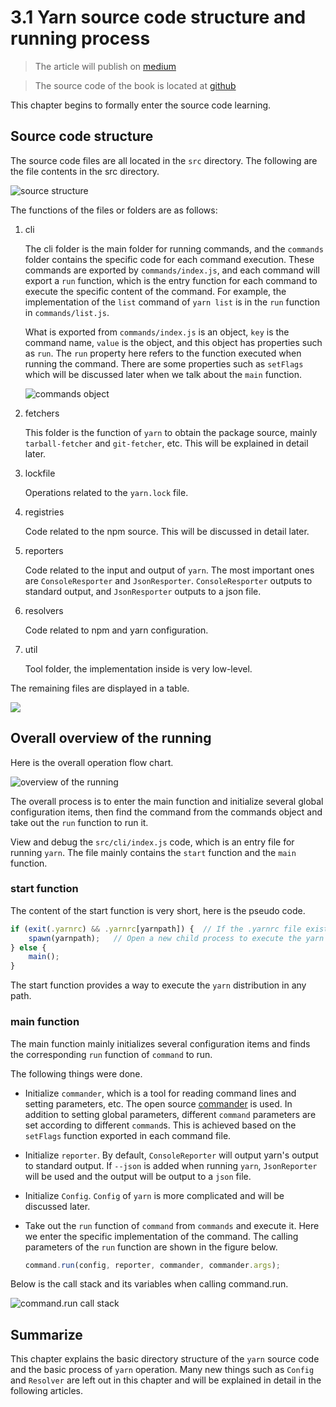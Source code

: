 # 3.1 Yarn source code structure and running process

> The article will publish on [medium](https://medium.com/@w2239559319/list/yarn-principle-analysis-ebdbd4b1ab25)

> The source code of the book is located at [github](https://github.com/2239559319/yarn-principle-analysis)

This chapter begins to formally enter the source code learning.

## Source code structure

The source code files are all located in the `src` directory. The following are the file contents in the src directory.

![source structure](https://unpkg.com/xiaochuan-static-dev@0.0.6/dist/8b74f8dd38a74744.png)

The functions of the files or folders are as follows:

1. cli

   The cli folder is the main folder for running commands, and the `commands` folder contains the specific code for each command execution. These commands are exported by `commands/index.js`, and each command will export a `run` function, which is the entry function for each command to execute the specific content of the command. For example, the implementation of the `list` command of `yarn list` is in the `run` function in `commands/list.js`.

   What is exported from `commands/index.js` is an object, `key` is the command name, `value` is the object, and this object has properties such as `run`. The `run` property here refers to the function executed when running the command. There are some properties such as `setFlags` which will be discussed later when we talk about the `main` function.

   ![commands object](https://unpkg.com/xiaochuan-static-dev@0.0.7/dist/8fe556721d39991f.png)

2. fetchers

   This folder is the function of `yarn` to obtain the package source, mainly `tarball-fetcher` and `git-fetcher`, etc. This will be explained in detail later.

3. lockfile

   Operations related to the `yarn.lock` file.

4. registries

   Code related to the npm source. This will be discussed in detail later.

5. reporters

   Code related to the input and output of `yarn`. The most important ones are `ConsoleResporter` and `JsonResporter`. `ConsoleResporter` outputs to standard output, and `JsonResporter` outputs to a json file.

6. resolvers

   Code related to npm and yarn configuration.

7. util

   Tool folder, the implementation inside is very low-level.

The remaining files are displayed in a table.

![](https://unpkg.com/xiaochuan-static-dev@0.0.16/dist/023ab2b62cddf15a.png)

## Overall overview of the running

Here is the overall operation flow chart.

![overview of the running](https://unpkg.com/xiaochuan-static-dev@0.0.13/dist/cd78f24cfd27191e.png)

The overall process is to enter the main function and initialize several global configuration items, then find the command from the commands object and take out the `run` function to run it.

View and debug the `src/cli/index.js` code, which is an entry file for running `yarn`. The file mainly contains the `start` function and the `main` function.

### start function

The content of the start function is very short, here is the pseudo code.

```js
if (exit(.yarnrc) && .yarnrc[yarnpath]) {  // If the .yarnrc file exists and yarnpath is configured in the file
    spawn(yarnpath);   // Open a new child process to execute the yarn in the corresponding yarn path
} else {
    main();
}
```

The start function provides a way to execute the `yarn` distribution in any path.

### main function

The main function mainly initializes several configuration items and finds the corresponding `run` function of `command` to run.

The following things were done.

- Initialize `commander`, which is a tool for reading command lines and setting parameters, etc. The open source [commander](https://www.npmjs.com/package/commander) is used. In addition to setting global parameters, different `command` parameters are set according to different `command`s. This is achieved based on the `setFlags` function exported in each command file.

- Initialize `reporter`. By default, `ConsoleReporter` will output yarn's output to standard output. If `--json` is added when running `yarn`, `JsonReporter` will be used and the output will be output to a `json` file.

- Initialize `Config`. `Config` of `yarn` is more complicated and will be discussed later.

- Take out the `run` function of `command` from `commands` and execute it. Here we enter the specific implementation of the command. The calling parameters of the `run` function are shown in the figure below.

  ```js
  command.run(config, reporter, commander, commander.args);
  ```

Below is the call stack and its variables when calling command.run.

![command.run call stack](https://unpkg.com/xiaochuan-static-dev@0.0.7/dist/8496c24adb015cb5.png)

## Summarize

This chapter explains the basic directory structure of the `yarn` source code and the basic process of `yarn` operation. Many new things such as `Config` and `Resolver` are left out in this chapter and will be explained in detail in the following articles.
